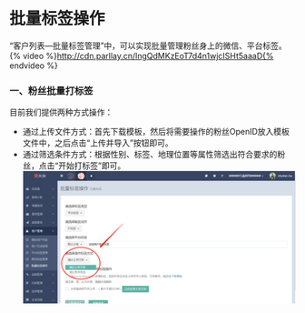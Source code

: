 # 批量标签操作

“客户列表—批量标签管理”中，可以实现批量管理粉丝身上的微信、平台标签。  
{% video %}http://cdn.parllay.cn/lngQdMKzEoT7d4n1wjcISHt5aaaD{% endvideo %}

### 一、粉丝批量打标签

目前我们提供两种方式操作：

* 通过上传文件方式：首先下载模板，然后将需要操作的粉丝OpenID放入模板文件中，之后点击“上传并导入”按钮即可。
* 通过筛选条件方式：根据性别、标签、地理位置等属性筛选出符合要求的粉丝，点击“开始打标签”即可。
![](/assets/1516358455.png)



